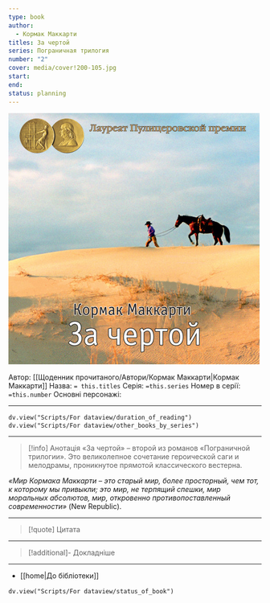 ```yaml
---
type: book
author:
  - Кормак Маккарти
titles: За чертой
series: Пограничная трилогия
number: "2"
cover: media/cover!200-105.jpg
start: 
end: 
status: planning
---
```

![cover|200](media/cover!200-105.jpg)

Автор: [[Щоденник прочитаного/Автори/Кормак Маккарти|Кормак Маккарти]]
Назва: `= this.titles`
Серія:  `=this.series`
Номер в серії: `=this.number`
Основні персонажі:

---
```dataviewjs
dv.view("Scripts/For dataview/duration_of_reading")
dv.view("Scripts/For dataview/other_books_by_series")
```

---
>[!info] Анотація
>«За чертой» – второй из романов «Пограничной трилогии». Это великолепное сочетание героической саги и мелодрамы, проникнутое прямотой классического вестерна.
>
*«Мир Кормака Маккарти – это старый мир, более просторный, чем тот, к которому мы привыкли; это мир, не терпящий спешки, мир моральных абсолютов, мир, откровенно противопоставленный современности»* (New Republic).
___

>[!quote] Цитата

---
>[!additional]- Докладніше

---

- [[home|До бібліотеки]]

```dataviewjs
dv.view("Scripts/For dataview/status_of_book")
```
